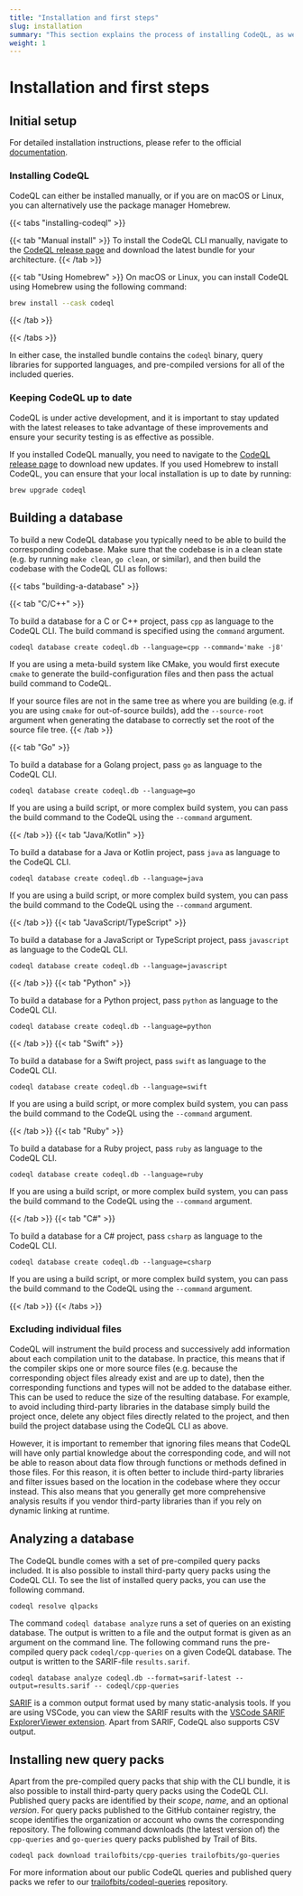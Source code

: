 ```yaml
---
title: "Installation and first steps"
slug: installation
summary: "This section explains the process of installing CodeQL, as well as how to build and analyze a CodeQL database."
weight: 1
---
```


# Installation and first steps

## Initial setup

For detailed installation instructions, please refer to the official
[documentation](https://docs.github.com/en/code-security/codeql-cli/getting-started-with-the-codeql-cli/setting-up-the-codeql-cli).

### Installing CodeQL

CodeQL can either be installed manually, or if you are on macOS or Linux,
you can alternatively use the package manager Homebrew.

{{< tabs "installing-codeql" >}}

{{< tab "Manual install" >}}
To install the CodeQL CLI manually, navigate to the [CodeQL release page](https://github.com/github/codeql-action/releases)
and download the latest bundle for your architecture.
{{< /tab >}}

{{< tab "Using Homebrew" >}}
On macOS or Linux, you can install CodeQL using Homebrew using the following command:

```sh
brew install --cask codeql
```

{{< /tab >}}

{{< /tabs >}}

In either case, the installed bundle contains the `codeql` binary, query
libraries for supported languages, and pre-compiled versions for all of
the included queries.

### Keeping CodeQL up to date

CodeQL is under active development, and it is important to stay updated with the
latest releases to take advantage of these improvements and ensure your security
testing is as effective as possible.

If you installed CodeQL manually, you need to navigate to the [CodeQL release page](https://github.com/github/codeql-action/releases)
to download new updates. If you used Homebrew to install CodeQL, you can ensure
that your local installation is up to date by running:

```shell
brew upgrade codeql
```

## Building a database

To build a new CodeQL database you typically need to be able to build the
corresponding codebase. Make sure that the codebase is in a clean state (e.g.
by running `make clean`, `go clean`, or similar), and then build the codebase
with the CodeQL CLI as follows:

{{< tabs "building-a-database" >}}

{{< tab "C/C++" >}}

To build a database for a C or C++ project, pass `cpp` as language to the CodeQL
CLI. The build command is specified using the `command` argument.

```shell
codeql database create codeql.db --language=cpp --command='make -j8'
```

If you are using a meta-build system like CMake, you would first execute `cmake`
to generate the build-configuration files and then pass the actual build command
to CodeQL.

If your source files are not in the same tree as where you are building (e.g.
if you are using `cmake` for out-of-source builds), add the `--source-root`
argument when generating the database to correctly set the root of the source
file tree.
{{< /tab >}}

{{< tab "Go" >}}

To build a database for a Golang project, pass `go` as language to the CodeQL
CLI.

```shell
codeql database create codeql.db --language=go
```

If you are using a build script, or more complex build system, you can pass the
build command to the CodeQL using the `--command` argument.

{{< /tab >}}
{{< tab "Java/Kotlin" >}}

To build a database for a Java or Kotlin project, pass `java` as language to the
CodeQL CLI.

```shell
codeql database create codeql.db --language=java
```

If you are using a build script, or more complex build system, you can pass the
build command to the CodeQL using the `--command` argument.

{{< /tab >}}
{{< tab "JavaScript/TypeScript" >}}

To build a database for a JavaScript or TypeScript project, pass `javascript` as
language to the CodeQL CLI.

```shell
codeql database create codeql.db --language=javascript
```

{{< /tab >}}
{{< tab "Python" >}}

To build a database for a Python project, pass `python` as language to the
CodeQL CLI.

```shell
codeql database create codeql.db --language=python
```

{{< /tab >}}
{{< tab "Swift" >}}

To build a database for a Swift project, pass `swift` as language to the CodeQL
CLI.

```shell
codeql database create codeql.db --language=swift
```

If you are using a build script, or more complex build system, you can pass the
build command to the CodeQL using the `--command` argument.

{{< /tab >}}
{{< tab "Ruby" >}}

To build a database for a Ruby project, pass `ruby` as language to the CodeQL CLI.

```shell
codeql database create codeql.db --language=ruby
```

If you are using a build script, or more complex build system, you can pass the
build command to the CodeQL using the `--command` argument.

{{< /tab >}}
{{< tab "C#" >}}

To build a database for a C# project, pass `csharp` as language to the CodeQL CLI.

```shell
codeql database create codeql.db --language=csharp
```

If you are using a build script, or more complex build system, you can pass the
build command to the CodeQL using the `--command` argument.

{{< /tab >}}
{{< /tabs >}}

### Excluding individual files

CodeQL will instrument the build process and successively add information about
each compilation unit to the database. In practice, this means that if the
compiler skips one or more source files (e.g. because the corresponding object
files already exist and are up to date), then the corresponding functions and
types will not be added to the database either. This can be used to reduce the
size of the resulting database. For example, to avoid including third-party
libraries in the database simply build the project once, delete any object files
directly related to the project, and then build the project database using the
CodeQL CLI as above.

However, it is important to remember that ignoring files means that CodeQL
will have only partial knowledge about the corresponding code, and will not be
able to reason about data flow through functions or methods defined in those
files. For this reason, it is often better to include third-party libraries and
filter issues based on the location in the codebase where they occur instead.
This also means that you generally get more comprehensive analysis results if
you vendor third-party libraries than if you rely on dynamic linking at runtime.

## Analyzing a database

The CodeQL bundle comes with a set of pre-compiled query packs included. It is
also possible to install third-party query packs using the CodeQL CLI. To see
the list of installed query packs, you can use the following command.

```shell
codeql resolve qlpacks
```

The command `codeql database analyze` runs a set of queries on an existing
database. The output is written to a file and the output format is given as an
argument on the command line. The following command runs the pre-compiled query
pack `codeql/cpp-queries` on a given CodeQL database. The output is written to
the SARIF-file `results.sarif`.

```shell
codeql database analyze codeql.db --format=sarif-latest --output=results.sarif -- codeql/cpp-queries
```

[SARIF](https://github.com/microsoft/sarif-tutorials) is a common output format
used by many static-analysis tools. If you are using VSCode, you can view the SARIF results with the
[VSCode SARIF ExplorerViewer extension](https://marketplace.visualstudio.com/items?itemName=trailofbits.sarif-explorer).
Apart from SARIF, CodeQL also supports CSV output.

## Installing new query packs

Apart from the pre-compiled query packs that ship with the CLI bundle, it is
also possible to install third-party query packs using the CodeQL CLI. Published
query packs are identified by their _scope_, _name_, and an optional _version_.
For query packs published to the GitHub container registry, the scope identifies
the organization or account who owns the corresponding repository. The following
command downloads (the latest version of) the `cpp-queries` and `go-queries`
query packs published by Trail of Bits.

```shell
codeql pack download trailofbits/cpp-queries trailofbits/go-queries
```

For more information about our public CodeQL queries and published query packs
we refer to our [trailofbits/codeql-queries](https://github.com/trailofbits/codeql-queries)
repository.
